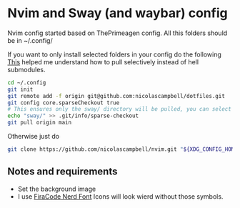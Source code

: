 # Nvim and Sway (and waybar) config 
Nvim config started based on ThePrimeagen config. All this folders should be in ~/.config/

If you want to only install selected folders in your config do the following
[This](https://stackoverflow.com/questions/600079/how-do-i-clone-a-subdirectory-only-of-a-git-repository) helped me understand how to pull selectively instead of hell submodules.
```bash
cd ~/.config
git init
git remote add -f origin git@github.com:nicolascampbell/dotfiles.git
git config core.sparseCheckout true
# This ensures only the sway/ directory will be pulled, you can select what do you want to pull.
echo "sway/" >> .git/info/sparse-checkout
git pull origin main
```
Otherwise just do 
```bash
git clone https://github.com/nicolascampbell/nvim.git "${XDG_CONFIG_HOME:-$HOME/.config}"
```

## Notes and requirements

- Set the background image
- I use [FiraCode Nerd Font](https://www.nerdfonts.com/font-downloads) Icons will look wierd without those symbols. 
